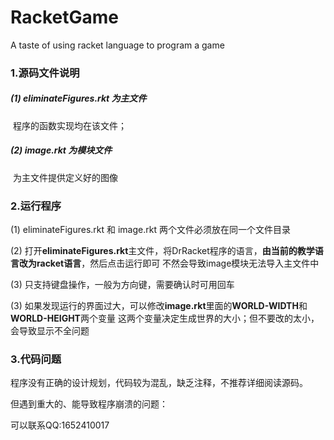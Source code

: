 # RacketGame
A taste of using racket language to program a game

### 1.源码文件说明

##### (1) eliminateFigures.rkt 为主文件

​    程序的函数实现均在该文件；

##### (2) image.rkt 为模块文件

​     为主文件提供定义好的图像



### 2.运行程序

(1) eliminateFigures.rkt 和 image.rkt 两个文件必须放在同一个文件目录

(2) 打开**eliminateFigures.rkt**主文件，将DrRacket程序的语言，**由当前的教学语言改为racket语言**，然后点击运行即可
     不然会导致image模块无法导入主文件中

(3) 只支持键盘操作，一般为方向键，需要确认时可用回车

(3) 如果发现运行的界面过大，可以修改**image.rkt**里面的**WORLD-WIDTH**和**WORLD-HEIGHT**两个变量
     这两个变量决定生成世界的大小；但不要改的太小，会导致显示不全问题



### 3.代码问题

程序没有正确的设计规划，代码较为混乱，缺乏注释，不推荐详细阅读源码。

但遇到重大的、能导致程序崩溃的问题：

可以联系QQ:1652410017

